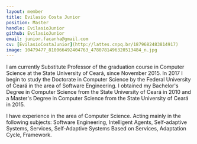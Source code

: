 ```yaml
---
layout: member
title: Evilasio Costa Junior
position: Master
handle: EvilasioJunior
github: EvilasioJunior
email: junior.facanha@gmail.com
cv: [EvilasioCostaJunior](http://lattes.cnpq.br/1879682483814917)
image: 10479477_810066492404763_4780781496320513484_n.jpg
---
```


I am currently Substitute Professor of the graduation course in Computer Science at the State University of Ceará, since November 2015. In 2017 I begin to study the Doctorate in Computer Science by the Federal University of Ceará in the area of Software Engineering. I obtained my Bachelor's Degree in Computer Science from the State University of Ceará in 2010 and a Master's Degree in Computer Science from the State University of Ceará in 2015.

I have experience in the area of Computer Science. Acting mainly in the following subjects: Software Engineering, Intelligent Agents, Self-adaptive Systems, Services, Self-Adaptive Systems Based on Services, Adaptation Cycle, Framework.
